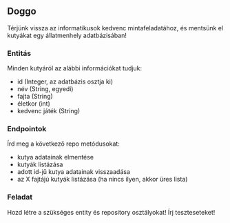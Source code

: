## Doggo

Térjünk vissza az informatikusok kedvenc mintafeladatához, és mentsünk el kutyákat egy állatmenhely adatbázisában!

### Entitás

Minden kutyáról az alábbi információkat tudjuk:

- id (Integer, az adatbázis osztja ki)
- név (String, egyedi)
- fajta (String)
- életkor (int)
- kedvenc játék (String)

### Endpointok

Írd meg a következő repo metódusokat:

- kutya adatainak elmentése
- kutyák listázása
- adott id-jű kutya adatainak visszaadása
- az X fajtájú kutyák listázása (ha nincs ilyen, akkor üres lista)

### Feladat

Hozd létre a szükséges entity és repository osztályokat!
Írj teszteseteket!